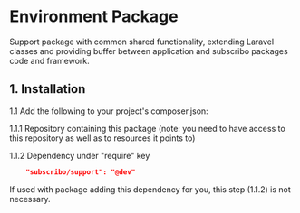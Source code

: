 # Environment Package

Support package with common shared functionality, extending Laravel classes and providing buffer between application and subscribo packages code and framework.

## 1. Installation

1.1 Add the following to your project's composer.json:

1.1.1 Repository containing this package (note: you need to have access to this repository as well as to resources it points to)

1.1.2 Dependency under "require" key

```json
    "subscribo/support": "@dev"
```

If used with package adding this dependency for you, this step (1.1.2) is not necessary.

